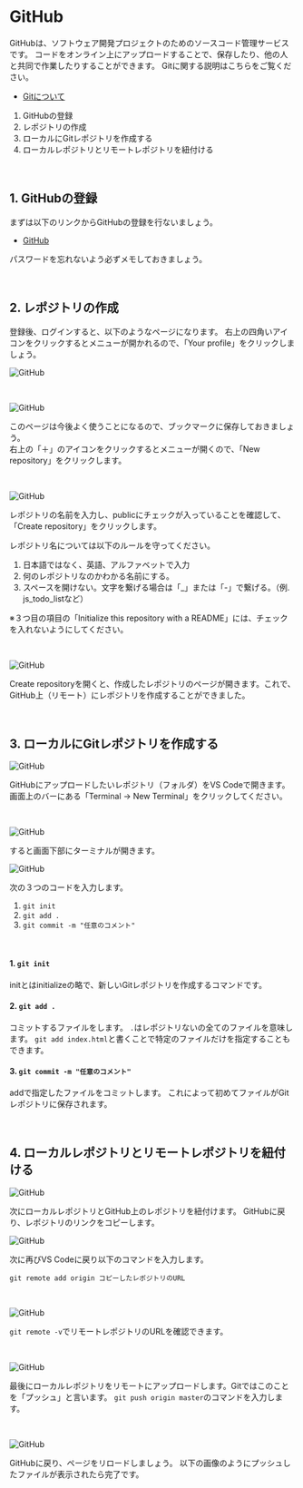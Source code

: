 # GitHub

GitHubは、ソフトウェア開発プロジェクトのためのソースコード管理サービスです。
コードをオンライン上にアップロードすることで、保存したり、他の人と共同で作業したりすることができます。
Gitに関する説明はこちらをご覧ください。

- [Gitについて]()

1. GitHubの登録
2. レポジトリの作成
3. ローカルにGitレポジトリを作成する
4. ローカルレポジトリとリモートレポジトリを紐付ける

<br>

## 1. GitHubの登録

まずは以下のリンクからGitHubの登録を行ないましょう。
- [GitHub](https://github.com/)

パスワードを忘れないよう必ずメモしておきましょう。

<br>

## 2. レポジトリの作成


登録後、ログインすると、以下のようなページになります。
右上の四角いアイコンをクリックするとメニューが開かれるので、「Your profile」をクリックしましょう。

![GitHub](img/github1.png)

<br>

![GitHub](img/github2.png)

このページは今後よく使うことになるので、ブックマークに保存しておきましょう。<br>
右上の「＋」のアイコンをクリックするとメニューが開くので、「New repository」をクリックします。


<br>

![GitHub](img/github3-1.png)

レポジトリの名前を入力し、publicにチェックが入っていることを確認して、「Create repository」をクリックします。

レポジトリ名については以下のルールを守ってください。

1. 日本語ではなく、英語、アルファベットで入力
2. 何のレポジトリなのかわかる名前にする。
3. スペースを開けない。文字を繋げる場合は「_」または「-」で繋げる。（例. js_todo_listなど）

※３つ目の項目の「Initialize this repository with a README」には、チェックを入れないようにしてください。

<br>

![GitHub](img/github3-2.png)

Create repositoryを開くと、作成したレポジトリのページが開きます。これで、GitHub上（リモート）にレポジトリを作成することができました。

<br>

## 3. ローカルにGitレポジトリを作成する

![GitHub](img/github4.png)

GitHubにアップロードしたいレポジトリ（フォルダ）をVS Codeで開きます。
画面上のバーにある「Terminal → New Terminal」をクリックしてください。

<br>

![GitHub](img/github5.png)

すると画面下部にターミナルが開きます。


![GitHub](img/github6.png)

次の３つのコードを入力します。
1. `git init`
2. `git add .`
3. `git commit -m "任意のコメント"`

<br>

#### 1.  `git init`

initとはinitializeの略で、新しいGitレポジトリを作成するコマンドです。

#### 2.  `git add .`

コミットするファイルをします。
`.`はレポジトリないの全てのファイルを意味します。
`git add index.html`と書くことで特定のファイルだけを指定することもできます。


#### 3. `git commit -m "任意のコメント"`
addで指定したファイルをコミットします。
これによって初めてファイルがGitレポジトリに保存されます。

<br>

## 4. ローカルレポジトリとリモートレポジトリを紐付ける

![GitHub](img/github7.png)

次にローカルレポジトリとGitHub上のレポジトリを紐付けます。
GitHubに戻り、レポジトリのリンクをコピーします。

![GitHub](img/github8.png)

次に再びVS Codeに戻り以下のコマンドを入力します。

`git remote add origin コピーしたレポジトリのURL`

<br>

![GitHub](img/github9.png)


`git remote -v`でリモートレポジトリのURLを確認できます。

<br>

![GitHub](img/github10.png)

最後にローカルレポジトリをリモートにアップロードします。Gitではこのことを「プッシュ」と言います。
`git push origin master`のコマンドを入力します。

<br>

![GitHub](img/github11.png)

GitHubに戻り、ページをリロードしましょう。
以下の画像のようにプッシュしたファイルが表示されたら完了です。



